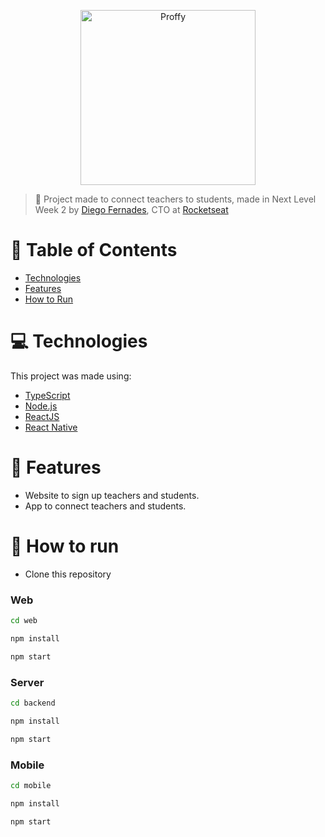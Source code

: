 <p align="center">
   <img src="https://github.com/galleonpt/Proffy/blob/master/.github/logo.png" alt="Proffy" width="280"/>
</p>

> :rocket: Project made to connect teachers to students, made in Next Level Week 2 by [Diego Fernades](https://github.com/diego3g), CTO at [Rocketseat](https://github.com/Rocketseat)

# :pushpin: Table of Contents

- [Technologies](#technologies)
- [Features](#features)
- [How to Run](#how-to-run)

<a id="technologies"></a>

# :computer: Technologies

This project was made using:

- [TypeScript](https://www.typescriptlang.org/)
- [Node.js](https://nodejs.org/en/)
- [ReactJS](https://reactjs.org/)
- [React Native](https://reactnative.dev/)

<a id="features"></a>

# :rocket: Features

- Website to sign up teachers and students.
- App to connect teachers and students.

<a id="how-to-run"></a>

# :construction_worker: How to run

- Clone this repository

### Web

```sh
cd web

npm install

npm start
```

### Server

```sh
cd backend

npm install

npm start
```

### Mobile

```sh
cd mobile

npm install

npm start
```
